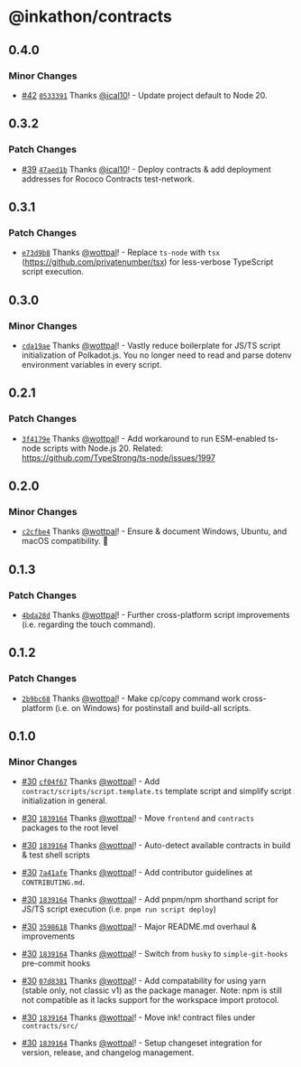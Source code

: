 # @inkathon/contracts

## 0.4.0

### Minor Changes

- [#42](https://github.com/scio-labs/inkathon/pull/42) [`0533391`](https://github.com/scio-labs/inkathon/commit/0533391ac6f9b953ba0cb231af8b3037e80bcbab) Thanks [@ical10](https://github.com/ical10)! - Update project default to Node 20.

## 0.3.2

### Patch Changes

- [#39](https://github.com/scio-labs/inkathon/pull/39) [`47aed1b`](https://github.com/scio-labs/inkathon/commit/47aed1b722138bd6fca2883337151d3c0b77e4a3) Thanks [@ical10](https://github.com/ical10)! - Deploy contracts & add deployment addresses for Rococo Contracts test-network.

## 0.3.1

### Patch Changes

- [`e73d9b8`](https://github.com/scio-labs/inkathon/commit/e73d9b86a4299702c59538ac43612b9977d479be) Thanks [@wottpal](https://github.com/wottpal)! - Replace `ts-node` with `tsx` (https://github.com/privatenumber/tsx) for less-verbose TypeScript script execution.

## 0.3.0

### Minor Changes

- [`cda19ae`](https://github.com/scio-labs/inkathon/commit/cda19aeb4107c076daeb17a455fecfbd7f373044) Thanks [@wottpal](https://github.com/wottpal)! - Vastly reduce boilerplate for JS/TS script initialization of Polkadot.js. You no longer need to read and parse dotenv environment variables in every script.

## 0.2.1

### Patch Changes

- [`3f4179e`](https://github.com/scio-labs/inkathon/commit/3f4179e9325b155324d23796234d9f853ae03dd9) Thanks [@wottpal](https://github.com/wottpal)! - Add workaround to run ESM-enabled ts-node scripts with Node.js 20. Related: https://github.com/TypeStrong/ts-node/issues/1997

## 0.2.0

### Minor Changes

- [`c2cfbe4`](https://github.com/scio-labs/inkathon/commit/c2cfbe428a4e86f7ddb3d25886d4da79238b69be) Thanks [@wottpal](https://github.com/wottpal)! - Ensure & document Windows, Ubuntu, and macOS compatibility. 🌈

## 0.1.3

### Patch Changes

- [`4bda28d`](https://github.com/scio-labs/inkathon/commit/4bda28d645abc8d8684d33bac788f04c278d7b4e) Thanks [@wottpal](https://github.com/wottpal)! - Further cross-platform script improvements (i.e. regarding the touch command).

## 0.1.2

### Patch Changes

- [`2b9bc68`](https://github.com/scio-labs/inkathon/commit/2b9bc689876ea195a1cf2f6af1ca2414bcf04172) Thanks [@wottpal](https://github.com/wottpal)! - Make cp/copy command work cross-platform (i.e. on Windows) for postinstall and build-all scripts.

## 0.1.0

### Minor Changes

- [#30](https://github.com/scio-labs/inkathon/pull/30) [`cf04f67`](https://github.com/scio-labs/inkathon/commit/cf04f671c06276ffc51e33c1e38c181173227d75) Thanks [@wottpal](https://github.com/wottpal)! - Add `contract/scripts/script.template.ts` template script and simplify script initialization in general.

- [#30](https://github.com/scio-labs/inkathon/pull/30) [`1839164`](https://github.com/scio-labs/inkathon/commit/183916440fb3043d06c1fd603aba923eb21a5964) Thanks [@wottpal](https://github.com/wottpal)! - Move `frontend` and `contracts` packages to the root level

- [#30](https://github.com/scio-labs/inkathon/pull/30) [`1839164`](https://github.com/scio-labs/inkathon/commit/183916440fb3043d06c1fd603aba923eb21a5964) Thanks [@wottpal](https://github.com/wottpal)! - Auto-detect available contracts in build & test shell scripts

- [#30](https://github.com/scio-labs/inkathon/pull/30) [`7a41afe`](https://github.com/scio-labs/inkathon/commit/7a41afe1e7c2f45b6d3972760c173a4a2197c643) Thanks [@wottpal](https://github.com/wottpal)! - Add contributor guidelines at `CONTRIBUTING.md`.

- [#30](https://github.com/scio-labs/inkathon/pull/30) [`1839164`](https://github.com/scio-labs/inkathon/commit/183916440fb3043d06c1fd603aba923eb21a5964) Thanks [@wottpal](https://github.com/wottpal)! - Add pnpm/npm shorthand script for JS/TS script execution (i.e. `pnpm run script deploy`)

- [#30](https://github.com/scio-labs/inkathon/pull/30) [`3598618`](https://github.com/scio-labs/inkathon/commit/3598618f87d788ec51964167557210ed8b659797) Thanks [@wottpal](https://github.com/wottpal)! - Major README.md overhaul & improvements

- [#30](https://github.com/scio-labs/inkathon/pull/30) [`1839164`](https://github.com/scio-labs/inkathon/commit/183916440fb3043d06c1fd603aba923eb21a5964) Thanks [@wottpal](https://github.com/wottpal)! - Switch from `husky` to `simple-git-hooks` pre-commit hooks

- [#30](https://github.com/scio-labs/inkathon/pull/30) [`07d8381`](https://github.com/scio-labs/inkathon/commit/07d83819c48f4aaa129ccc3d27929767b916c93d) Thanks [@wottpal](https://github.com/wottpal)! - Add compatability for using yarn (stable only, not classic v1) as the package manager. Note: npm is still not compatible as it lacks support for the workspace import protocol.

- [#30](https://github.com/scio-labs/inkathon/pull/30) [`1839164`](https://github.com/scio-labs/inkathon/commit/183916440fb3043d06c1fd603aba923eb21a5964) Thanks [@wottpal](https://github.com/wottpal)! - Move ink! contract files under `contracts/src/`

- [#30](https://github.com/scio-labs/inkathon/pull/30) [`1839164`](https://github.com/scio-labs/inkathon/commit/183916440fb3043d06c1fd603aba923eb21a5964) Thanks [@wottpal](https://github.com/wottpal)! - Setup changeset integration for version, release, and changelog management.
